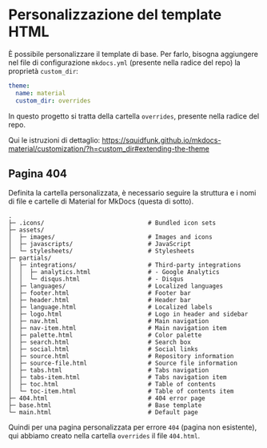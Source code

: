 # Personalizzazione del template HTML

È possibile personalizzare il template di base. Per farlo, bisogna aggiungere nel file di configurazione `mkdocs.yml` (presente nella radice del repo) la proprietà `custom_dir`:

```yaml
theme:
  name: material
  custom_dir: overrides
```

In questo progetto si tratta della cartella `overrides`, presente nella radice del repo.

Qui le istruzioni di dettaglio: <https://squidfunk.github.io/mkdocs-material/customization/?h=custom_dir#extending-the-theme>

## Pagina 404

Definita la cartella personalizzata, è necessario seguire la struttura e i nomi di file e cartelle di Material for MkDocs (questa di sotto).

```
.
├─ .icons/                             # Bundled icon sets
├─ assets/
│  ├─ images/                          # Images and icons
│  ├─ javascripts/                     # JavaScript
│  └─ stylesheets/                     # Stylesheets
├─ partials/
│  ├─ integrations/                    # Third-party integrations
│  │  ├─ analytics.html                # - Google Analytics
│  │  └─ disqus.html                   # - Disqus
│  ├─ languages/                       # Localized languages
│  ├─ footer.html                      # Footer bar
│  ├─ header.html                      # Header bar
│  ├─ language.html                    # Localized labels
│  ├─ logo.html                        # Logo in header and sidebar
│  ├─ nav.html                         # Main navigation
│  ├─ nav-item.html                    # Main navigation item
│  ├─ palette.html                     # Color palette
│  ├─ search.html                      # Search box
│  ├─ social.html                      # Social links
│  ├─ source.html                      # Repository information
│  ├─ source-file.html                 # Source file information
│  ├─ tabs.html                        # Tabs navigation
│  ├─ tabs-item.html                   # Tabs navigation item
│  ├─ toc.html                         # Table of contents
│  └─ toc-item.html                    # Table of contents item
├─ 404.html                            # 404 error page
├─ base.html                           # Base template
└─ main.html                           # Default page
```

Quindi per una pagina personalizzata per errore `404` (pagina non esistente), qui abbiamo creato nella cartella `overrides` il file `404.html`.
